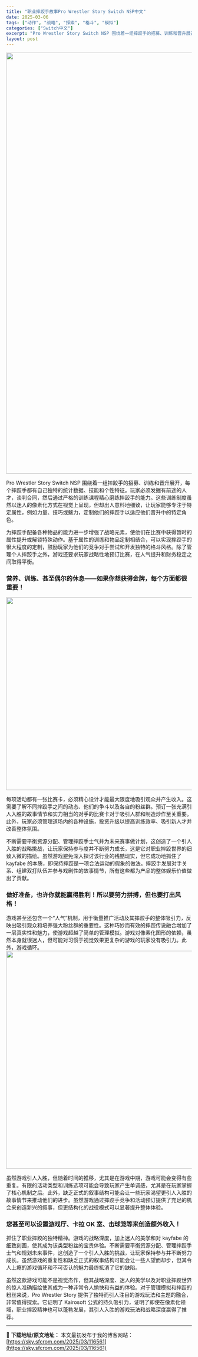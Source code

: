 ```yaml
---
title: "职业摔跤手故事Pro Wrestler Story Switch NSP中文"
date: 2025-03-06
tags: ["动作", "战略", "探索", "格斗", "模拟"]
categories: ["Switch中文"]
excerpt: "Pro Wrestler Story Switch NSP 围绕着一组摔跤手的招募、训练和晋升展开，每个摔跤手都有自己独特的统计数据、技能和个性特征。玩家必须发掘有前途的人才，谈判合同，然后通过严格的训练课程精心磨练摔跤手的能力。这些训练制度虽然以迷人的像素化方式在视觉上呈现，但却出人意料地细致，让&hellip;"
layout: post
---
```


<img class="aligncenter size-full wp-image-116562" src="https://sky.sfcrom.com/wp-content/uploads/2025/03/2025030604475635.webp" alt="" width="700" height="1142" />

Pro Wrestler Story Switch NSP 围绕着一组摔跤手的招募、训练和晋升展开，每个摔跤手都有自己独特的统计数据、技能和个性特征。玩家必须发掘有前途的人才，谈判合同，然后通过严格的训练课程精心磨练摔跤手的能力。这些训练制度虽然以迷人的像素化方式在视觉上呈现，但却出人意料地细致，让玩家能够专注于特定属性，例如力量、技巧或魅力，定制他们的摔跤手以适应他们晋升中的特定角色。

为摔跤手配备各种物品的能力进一步增强了战略元素，使他们在比赛中获得暂时的属性提升或解锁特殊动作。基于属性的训练和物品定制相结合，可以实现摔跤手的很大程度的定制，鼓励玩家为他们的竞争对手尝试和开发独特的格斗风格。除了管理个人摔跤手之外，游戏还要求玩家战略性地预订比赛，在人气提升和财务稳定之间取得平衡。
<h3>营养、训练、甚至偶尔的休息——如果你想获得金牌，每个方面都很重要！</h3>
<img class="aligncenter size-full wp-image-116563" src="https://sky.sfcrom.com/wp-content/uploads/2025/03/2025030604475738.webp" alt="" width="1000" height="523" />

每项活动都有一张比赛卡，必须精心设计才能最大限度地吸引观众并产生收入。这需要了解不同摔跤手之间的动态、他们的争斗以及各自的粉丝群。预订一张充满引人入胜的故事情节和实力相当的对手的比赛卡对于吸引人群和制造炒作至关重要。此外，玩家必须管理道场内的各种设施，投资升级以提高训练效率、吸引新人才并改善整体氛围。

不断需要平衡资源分配、管理摔跤手士气并为未来赛事做计划，这创造了一个引人入胜的战略挑战，让玩家保持参与度并不断努力成长，这是它对职业摔跤世界的细致入微的描绘。虽然游戏避免深入探讨该行业的残酷现实，但它成功地抓住了 kayfabe 的本质，即保持摔跤是一项合法运动的假象的做法。摔跤手发展对手关系、组建双打队伍并参与戏剧性的故事情节，所有这些都为产品的整体娱乐价值做出了贡献。
<h3>做好准备，也许你就能赢得胜利！所以要努力拼搏，但也要打出风格！</h3>
游戏甚至还包含一个“人气”机制，用于衡量推广活动及其摔跤手的整体吸引力，反映出吸引观众和培养强大粉丝群的重要性。这种巧妙而有效的摔跤传说融合增加了一层真实性和魅力，使游戏超越了简单的管理模拟。游戏对像素化图形的依赖，虽然本身就很迷人，但可能对习惯于视觉效果更复杂的游戏的玩家没有吸引力。此外，游戏循环。

<img class="aligncenter size-full wp-image-116564" src="https://sky.sfcrom.com/wp-content/uploads/2025/03/2025030604475826.webp" alt="" width="1050" height="591" />

虽然游戏引人入胜，但随着时间的推移，尤其是在游戏中期，游戏可能会变得有些重复。有限的活动类型和训练选项可能会导致玩家产生单调感，尤其是在玩家掌握了核心机制之后。此外，缺乏正式的叙事结构可能会让一些玩家渴望更引人入胜的故事情节来推动他们的进步。虽然游戏通过摔跤手竞争和活动预订提供了充足的机会来创造新兴的叙事，但更结构化的战役模式可以显著提升整体体验。
<h3>您甚至可以设置游戏厅、卡拉 OK 室、击球笼等来创造额外收入！</h3>
抓住了职业摔跤的独特精神。游戏的战略深度，加上迷人的美学和对 kayfabe 的细致刻画，使其成为该类型粉丝的宝贵体验。不断需要平衡资源分配、管理摔跤手士气和规划未来事件，这创造了一个引人入胜的挑战，让玩家保持参与并不断努力成长。虽然游戏的重复性和缺乏正式的叙事结构可能会让一些人望而却步，但其令人上瘾的游戏循环和不可否认的魅力最终抵消了它的缺陷。

虽然这款游戏可能不是视觉杰作，但其战略深度、迷人的美学以及对职业摔跤世界的惊人准确描绘使其成为一种非常令人愉快和有益的体验。对于管理模拟和摔跤的粉丝来说，Pro Wrestler Story 提供了独特而引人注目的游戏玩法和主题的融合，非常值得探索。它证明了 Kairosoft 公式的持久吸引力，证明了即使在像素化领域，职业摔跤精神也可以蓬勃发展，其引人入胜的游戏玩法和战略深度赢得了推荐。

---
📖 **下载地址/原文地址：** 本文最初发布于我的博客网站：[https://sky.sfcrom.com/2025/03/116561](https://sky.sfcrom.com/2025/03/116561)
